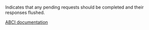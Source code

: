 Indicates that any pending requests should be completed and their responses flushed.

[ABCI documentation](https://docs.cometbft.com/v1.0/spec/abci/abci++_methods#flush)
